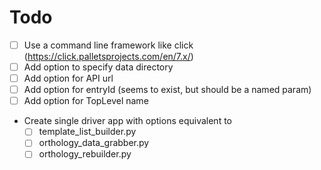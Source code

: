 # Todo

- [ ] Use a command line framework like click (https://click.palletsprojects.com/en/7.x/)
- [ ] Add option to specify data directory
- [ ] Add option for API url
- [ ] Add option for entryId (seems to exist, but should be a named param)
- [ ] Add option for TopLevel name

- Create single driver app with options equivalent to
  - [ ] template_list_builder.py
  - [ ] orthology_data_grabber.py
  - [ ] orthology_rebuilder.py
